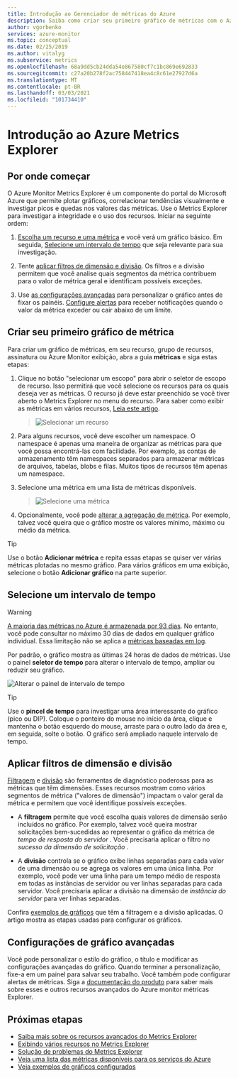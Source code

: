 ```yaml
---
title: Introdução ao Gerenciador de métricas do Azure
description: Saiba como criar seu primeiro gráfico de métricas com o Azure Metrics Explorer.
author: vgorbenko
services: azure-monitor
ms.topic: conceptual
ms.date: 02/25/2019
ms.author: vitalyg
ms.subservice: metrics
ms.openlocfilehash: 68a9dd5cb24dda54e867580cf7c1bc869e692833
ms.sourcegitcommit: c27a20b278f2ac758447418ea4c8c61e27927d6a
ms.translationtype: MT
ms.contentlocale: pt-BR
ms.lasthandoff: 03/03/2021
ms.locfileid: "101734410"
---
```

# <a name="getting-started-with-azure-metrics-explorer"></a>Introdução ao Azure Metrics Explorer

## <a name="where-do-i-start"></a>Por onde começar
O Azure Monitor Metrics Explorer é um componente do portal do Microsoft Azure que permite plotar gráficos, correlacionar tendências visualmente e investigar picos e quedas nos valores das métricas. Use o Metrics Explorer para investigar a integridade e o uso dos recursos. Iniciar na seguinte ordem:

1. [Escolha um recurso e uma métrica](#create-your-first-metric-chart) e você verá um gráfico básico. Em seguida, [Selecione um intervalo de tempo](#select-a-time-range) que seja relevante para sua investigação.

1. Tente [aplicar filtros de dimensão e divisão](#apply-dimension-filters-and-splitting). Os filtros e a divisão permitem que você analise quais segmentos da métrica contribuem para o valor de métrica geral e identificam possíveis exceções.

1. Use [as configurações avançadas](#advanced-chart-settings) para personalizar o gráfico antes de fixar os painéis. [Configure alertas](../alerts/alerts-metric-overview.md) para receber notificações quando o valor da métrica exceder ou cair abaixo de um limite.

## <a name="create-your-first-metric-chart"></a>Criar seu primeiro gráfico de métrica

Para criar um gráfico de métricas, em seu recurso, grupo de recursos, assinatura ou Azure Monitor exibição, abra a guia **métricas** e siga estas etapas:

1. Clique no botão "selecionar um escopo" para abrir o seletor de escopo de recurso. Isso permitirá que você selecione os recursos para os quais deseja ver as métricas. O recurso já deve estar preenchido se você tiver aberto o Metrics Explorer no menu do recurso. Para saber como exibir as métricas em vários recursos, [Leia este artigo](./metrics-dynamic-scope.md).
    > ![Selecionar um recurso](./media/metrics-getting-started/scope-picker.png)

2. Para alguns recursos, você deve escolher um namespace. O namespace é apenas uma maneira de organizar as métricas para que você possa encontrá-las com facilidade. Por exemplo, as contas de armazenamento têm namespaces separados para armazenar métricas de arquivos, tabelas, blobs e filas. Muitos tipos de recursos têm apenas um namespace.

3. Selecione uma métrica em uma lista de métricas disponíveis.

    > ![Selecione uma métrica](./media/metrics-getting-started/metrics-dropdown.png)

4. Opcionalmente, você pode [alterar a agregação de métrica](../essentials/metrics-charts.md#aggregation). Por exemplo, talvez você queira que o gráfico mostre os valores mínimo, máximo ou médio da métrica.

> [!TIP]
> Use o botão **Adicionar métrica** e repita essas etapas se quiser ver várias métricas plotadas no mesmo gráfico. Para vários gráficos em uma exibição, selecione o botão **Adicionar gráfico** na parte superior.

## <a name="select-a-time-range"></a>Selecione um intervalo de tempo

> [!WARNING]
> [A maioria das métricas no Azure é armazenada por 93 dias](../essentials/data-platform-metrics.md#retention-of-metrics). No entanto, você pode consultar no máximo 30 dias de dados em qualquer gráfico individual. Essa limitação não se aplica a [métricas baseadas em log](../app/pre-aggregated-metrics-log-metrics.md#log-based-metrics).

Por padrão, o gráfico mostra as últimas 24 horas de dados de métricas. Use o painel **seletor de tempo** para alterar o intervalo de tempo, ampliar ou reduzir seu gráfico. 

![Alterar o painel de intervalo de tempo](./media/metrics-getting-started/time.png)

> [!TIP]
> Use o **pincel de tempo** para investigar uma área interessante do gráfico (pico ou DIP). Coloque o ponteiro do mouse no início da área, clique e mantenha o botão esquerdo do mouse, arraste para o outro lado da área e, em seguida, solte o botão. O gráfico será ampliado naquele intervalo de tempo. 

## <a name="apply-dimension-filters-and-splitting"></a>Aplicar filtros de dimensão e divisão

[Filtragem](../essentials/metrics-charts.md#filters) e [divisão](../essentials/metrics-charts.md#apply-splitting) são ferramentas de diagnóstico poderosas para as métricas que têm dimensões. Esses recursos mostram como vários segmentos de métrica ("valores de dimensão") impactam o valor geral da métrica e permitem que você identifique possíveis exceções.

- A **filtragem** permite que você escolha quais valores de dimensão serão incluídos no gráfico. Por exemplo, talvez você queira mostrar solicitações bem-sucedidas ao representar o gráfico da métrica de *tempo de resposta do servidor* . Você precisaria aplicar o filtro no *sucesso da dimensão de solicitação* . 

- A **divisão** controla se o gráfico exibe linhas separadas para cada valor de uma dimensão ou se agrega os valores em uma única linha. Por exemplo, você pode ver uma linha para um tempo médio de resposta em todas as instâncias de servidor ou ver linhas separadas para cada servidor. Você precisaria aplicar a divisão na dimensão de *instância do servidor* para ver linhas separadas.

Confira [exemplos de gráficos](../essentials/metric-chart-samples.md) que têm a filtragem e a divisão aplicadas. O artigo mostra as etapas usadas para configurar os gráficos.

## <a name="advanced-chart-settings"></a>Configurações de gráfico avançadas

Você pode personalizar o estilo do gráfico, o título e modificar as configurações avançadas do gráfico. Quando terminar a personalização, fixe-a em um painel para salvar seu trabalho. Você também pode configurar alertas de métricas. Siga a [documentação do produto](../essentials/metrics-charts.md) para saber mais sobre esses e outros recursos avançados do Azure monitor métricas Explorer.

## <a name="next-steps"></a>Próximas etapas

* [Saiba mais sobre os recursos avançados do Metrics Explorer](../essentials/metrics-charts.md)
* [Exibindo vários recursos no Metrics Explorer](./metrics-dynamic-scope.md)
* [Solução de problemas do Metrics Explorer](metrics-troubleshoot.md)
* [Veja uma lista das métricas disponíveis para os serviços do Azure](./metrics-supported.md)
* [Veja exemplos de gráficos configurados](../essentials/metric-chart-samples.md)